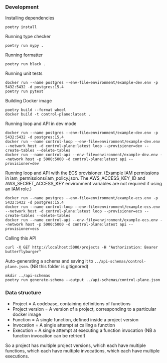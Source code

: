 ### Development

Installing dependencies
```commandline
poetry install
```

Running type checker
```commandline
poetry run mypy .
```

Running formatter
```commandline
poetry run black .
```

Running unit tests
```commandline
docker run --name postgres --env-file=environment/example-dev.env -p 5432:5432 -d postgres:15.4
poetry run pytest
```

Building Docker image
```commandline
poetry build --format wheel
docker build -t control-plane:latest .
```

Running loop and API in dev mode
```commandline
docker run --name postgres --env-file=environment/example-dev.env -p 5432:5432 -d postgres:15.4
docker run --name control-loop --env-file=environment/example-dev.env --network host -d control-plane:latest loop --provisioner=dev --create-tables --delete-tables
docker run --name control-api --env-file=environment/example-dev.env --network host -p 5000:5000 -d control-plane:latest api --provisioner=dev
```

Running loop and API with the ECS provisioner.
(Example IAM permissions in iam_permissions/iam_policy.json.
The AWS_ACCESS_KEY_ID and AWS_SECRET_ACCESS_KEY environment variables are not required if using an IAM role.)
```commandline
docker run --name postgres --env-file=environment/example-ecs.env -p 5432:5432 -d postgres:15.4
docker run --name control-loop --env-file=environment/example-ecs.env --network host -d control-plane:latest loop --provisioner=ecs --create-tables --delete-tables
docker run --name control-api --env-file=environment/example-ecs.env --network host -p 5000:5000 -d control-plane:latest api --provisioner=ecs
```

Calling this API
```commandline
curl -X GET http://localhost:5000/projects -H "Authorization: Bearer butterflyburger"
```

Auto-generating a schema and saving it to `../api-schemas/control-plane.json`. (NB this folder is gitignored)
```commandline
mkdir ../api-schemas
poetry run generate-schema --output ../api-schemas/control-plane.json
```

### Data structure

- Project = A codebase, containing definitions of functions
- Project version = A version of a project, corresponding to a particular docker image
- Function = A single function, defined inside a project version
- Invocation = A single attempt at calling a function
- Execution = A single attempt at executing a function invocation (NB a function invocation can be retried!)

So a project has multiple project versions, which each have multiple functions, which each have multiple invocations,
which each have multiple executions.
